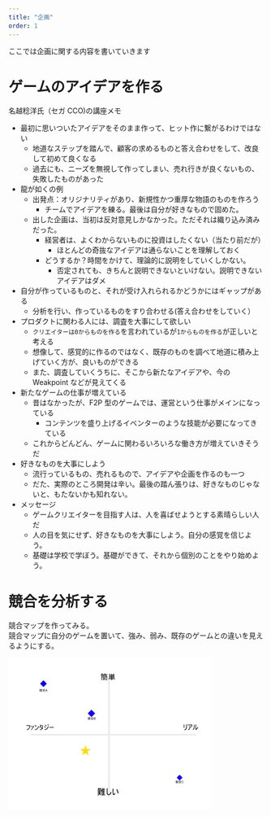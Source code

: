 ```yaml
---
title: "企画"
order: 1
---
```


ここでは企画に関する内容を書いていきます

# ゲームのアイデアを作る

名越稔洋氏（セガ CCO)の講座メモ

- 最初に思いついたアイデアをそのまま作って、ヒット作に繋がるわけではない
  - 地道なステップを踏んで、顧客の求めるものと答え合わせをして、改良して初めて良くなる
  - 過去にも、ニーズを無視して作ってしまい、売れ行きが良くないもの、失敗したものがあった
- 龍が如くの例
  - 出発点：オリジナリティがあり、新規性かつ重厚な物語のものを作ろう
    - チームでアイデアを練る。最後は自分が好きなもので固めた。
  - 出した企画は、当初は反対意見しかなかった。ただそれは織り込み済みだった。
    - 経営者は、よくわからないものに投資はしたくない（当たり前だが）
      - ほとんどの奇抜なアイデアは通らないことを理解しておく
    - どうするか？時間をかけて、理論的に説明をしていくしかない。
      - 否定されても、きちんと説明できないといけない。説明できないアイデアはダメ
- 自分が作っているものと、それが受け入れられるかどうかにはギャップがある
  - 分析を行い、作っているものをすり合わせる(答え合わせをしていく）
- プロダクトに関わる人には、調査を大事にして欲しい
  - `クリエイターは0からものを作る`を言われているが`1からものを作る`が正しいと考える
  - 想像して、感覚的に作るのではなく、既存のものを調べて地道に積み上げていく方が、良いものができる
  - また、調査していくうちに、そこから新たなアイデアや、今の Weakpoint などが見えてくる
- 新たなゲームの仕事が増えている
  - 昔はなかったが、F2P 型のゲームでは、運営という仕事がメインになっている
    - コンテンツを盛り上げるイベンターのような技能が必要になってきている
  - これからどんどん、ゲームに関わるいろいろな働き方が増えていきそうだ
- 好きなものを大事にしよう
  - 流行っているもの、売れるもので、アイデアや企画を作るのも一つ
  - だた、実際のところ開発は辛い。最後の踏ん張りは、好きなものじゃないと、もたないかも知れない。
- メッセージ
  - ゲームクリエイターを目指す人は、人を喜ばせようとする素晴らしい人だ
  - 人の目を気にせず、好きなものを大事にしよう。自分の感覚を信じよう。
  - 基礎は学校で学ぼう。基礎ができて、それから個別のことをやり始めよう。

# 競合を分析する

競合マップを作ってみる。  
競合マップに自分のゲームを置いて、強み、弱み、既存のゲームとの違いを見えるようにする。

![ConflictMap](/assets/conflictmap.png)
